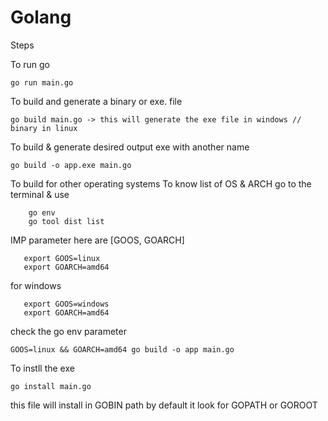 # Golang
Steps 

To run go

    go run main.go

To build and generate a binary or exe. file

    go build main.go -> this will generate the exe file in windows // binary in linux

To build & generate desired output exe with another name

    go build -o app.exe main.go

To build for other operating systems
    To know list of OS & ARCH go to the terminal & use 
        
        go env
        go tool dist list
    
   IMP parameter here are [GOOS, GOARCH] 
       
       export GOOS=linux 
       export GOARCH=amd64 

   for windows
       
       export GOOS=windows
       export GOARCH=amd64

   check the go env parameter

    GOOS=linux && GOARCH=amd64 go build -o app main.go  

To instll the exe
    
    go install main.go

   this file will install in GOBIN path by default it look for GOPATH or GOROOT
